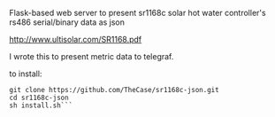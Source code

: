 Flask-based web server to present sr1168c solar hot water controller's rs486 serial/binary data as json

http://www.ultisolar.com/SR1168.pdf

I wrote this to present metric data to telegraf.

to install:
```cd /opt
git clone https://github.com/TheCase/sr1168c-json.git 
cd sr1168c-json
sh install.sh```
